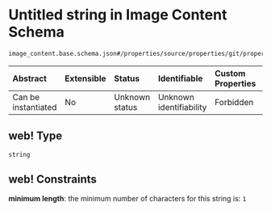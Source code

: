 # Untitled string in Image Content Schema

```txt
image_content.base.schema.json#/properties/source/properties/git/properties/web!
```



| Abstract            | Extensible | Status         | Identifiable            | Custom Properties | Additional Properties | Access Restrictions | Defined In                                                                                        |
| :------------------ | :--------- | :------------- | :---------------------- | :---------------- | :-------------------- | :------------------ | :------------------------------------------------------------------------------------------------ |
| Can be instantiated | No         | Unknown status | Unknown identifiability | Forbidden         | Allowed               | none                | [image\_content.base.schema.json\*](../out/image_content.base.schema.json "open original schema") |

## web! Type

`string`

## web! Constraints

**minimum length**: the minimum number of characters for this string is: `1`
